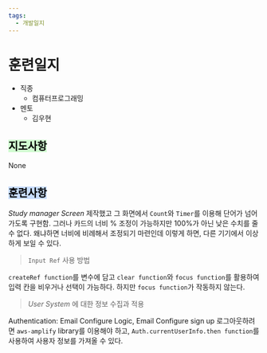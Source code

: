 ```yaml
---
tags:
  - 개발일지
---
```

# 훈련일지

- 직종
	- 컴퓨터프로그래밍
- 멘토
	- 김우현
## <mark style="background: #BBFABBA6;">지도사항</mark>

None

## <mark style="background: #ADCCFFA6;">훈련사항</mark>

*Study manager Screen* 제작했고 그 화면에서 `Count`와 `Timer`를 이용해 단어가 넘어가도록 구현함. 그러나 카드의 너비 % 조정이 가능하지만 100%가 아닌 낮은 수치를 줄 수 없다. 왜냐하면 너비에 비례해서 조정되기 마련인데 이렇게 하면, 다른 기기에서 이상하게 보일 수 있다.

> `Input Ref` 사용 방법

`createRef function`를 변수에 담고 `clear function`와 `focus function`를 활용하여 입력 칸을 비우거나 선택이 가능하다.
하지만 `focus function`가 작동하지 않는다.

> *User System* 에 대한 정보 수집과 적용

Authentication: Email Configure Logic, Email Configure sign up
로그아웃하려면 `aws-amplify` library를 이용해야 하고, `Auth.currentUserInfo.then function`를 사용하여 사용자 정보를 가져올 수 있다.